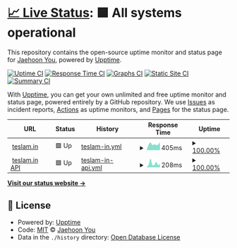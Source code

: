 # [📈 Live Status](https://status.teslam.in): <!--live status--> **🟩 All systems operational**

This repository contains the open-source uptime monitor and status page for [Jaehoon You](https://blog.tmint.dev), powered by [Upptime](https://github.com/upptime/upptime).

[![Uptime CI](https://github.com/teslamint/status.teslam.in/workflows/Uptime%20CI/badge.svg)](https://github.com/teslamint/status.teslam.in/actions?query=workflow%3A%22Uptime+CI%22)
[![Response Time CI](https://github.com/teslamint/status.teslam.in/workflows/Response%20Time%20CI/badge.svg)](https://github.com/teslamint/status.teslam.in/actions?query=workflow%3A%22Response+Time+CI%22)
[![Graphs CI](https://github.com/teslamint/status.teslam.in/workflows/Graphs%20CI/badge.svg)](https://github.com/teslamint/status.teslam.in/actions?query=workflow%3A%22Graphs+CI%22)
[![Static Site CI](https://github.com/teslamint/status.teslam.in/workflows/Static%20Site%20CI/badge.svg)](https://github.com/teslamint/status.teslam.in/actions?query=workflow%3A%22Static+Site+CI%22)
[![Summary CI](https://github.com/teslamint/status.teslam.in/workflows/Summary%20CI/badge.svg)](https://github.com/teslamint/status.teslam.in/actions?query=workflow%3A%22Summary+CI%22)

With [Upptime](https://upptime.js.org), you can get your own unlimited and free uptime monitor and status page, powered entirely by a GitHub repository. We use [Issues](https://github.com/teslamint/status.teslam.in/issues) as incident reports, [Actions](https://github.com/teslamint/status.teslam.in/actions) as uptime monitors, and [Pages](https://status.teslam.in) for the status page.

<!--start: status pages-->
<!-- This summary is generated by Upptime (https://github.com/upptime/upptime) -->
<!-- Do not edit this manually, your changes will be overwritten -->
<!-- prettier-ignore -->
| URL | Status | History | Response Time | Uptime |
| --- | ------ | ------- | ------------- | ------ |
| <img alt="" src="https://icons.duckduckgo.com/ip3/teslam.in.ico" height="13"> [teslam.in](https://teslam.in) | 🟩 Up | [teslam-in.yml](https://github.com/teslamint/status.teslam.in/commits/HEAD/history/teslam-in.yml) | <details><summary><img alt="Response time graph" src="./graphs/teslam-in/response-time-week.png" height="20"> 405ms</summary><br><a href="https://status.teslam.in/history/teslam-in"><img alt="Response time 586" src="https://img.shields.io/endpoint?url=https%3A%2F%2Fraw.githubusercontent.com%2Fteslamint%2Fstatus.teslam.in%2FHEAD%2Fapi%2Fteslam-in%2Fresponse-time.json"></a><br><a href="https://status.teslam.in/history/teslam-in"><img alt="24-hour response time 356" src="https://img.shields.io/endpoint?url=https%3A%2F%2Fraw.githubusercontent.com%2Fteslamint%2Fstatus.teslam.in%2FHEAD%2Fapi%2Fteslam-in%2Fresponse-time-day.json"></a><br><a href="https://status.teslam.in/history/teslam-in"><img alt="7-day response time 405" src="https://img.shields.io/endpoint?url=https%3A%2F%2Fraw.githubusercontent.com%2Fteslamint%2Fstatus.teslam.in%2FHEAD%2Fapi%2Fteslam-in%2Fresponse-time-week.json"></a><br><a href="https://status.teslam.in/history/teslam-in"><img alt="30-day response time 412" src="https://img.shields.io/endpoint?url=https%3A%2F%2Fraw.githubusercontent.com%2Fteslamint%2Fstatus.teslam.in%2FHEAD%2Fapi%2Fteslam-in%2Fresponse-time-month.json"></a><br><a href="https://status.teslam.in/history/teslam-in"><img alt="1-year response time 586" src="https://img.shields.io/endpoint?url=https%3A%2F%2Fraw.githubusercontent.com%2Fteslamint%2Fstatus.teslam.in%2FHEAD%2Fapi%2Fteslam-in%2Fresponse-time-year.json"></a></details> | <details><summary><a href="https://status.teslam.in/history/teslam-in">100.00%</a></summary><a href="https://status.teslam.in/history/teslam-in"><img alt="All-time uptime 99.62%" src="https://img.shields.io/endpoint?url=https%3A%2F%2Fraw.githubusercontent.com%2Fteslamint%2Fstatus.teslam.in%2FHEAD%2Fapi%2Fteslam-in%2Fuptime.json"></a><br><a href="https://status.teslam.in/history/teslam-in"><img alt="24-hour uptime 100.00%" src="https://img.shields.io/endpoint?url=https%3A%2F%2Fraw.githubusercontent.com%2Fteslamint%2Fstatus.teslam.in%2FHEAD%2Fapi%2Fteslam-in%2Fuptime-day.json"></a><br><a href="https://status.teslam.in/history/teslam-in"><img alt="7-day uptime 100.00%" src="https://img.shields.io/endpoint?url=https%3A%2F%2Fraw.githubusercontent.com%2Fteslamint%2Fstatus.teslam.in%2FHEAD%2Fapi%2Fteslam-in%2Fuptime-week.json"></a><br><a href="https://status.teslam.in/history/teslam-in"><img alt="30-day uptime 100.00%" src="https://img.shields.io/endpoint?url=https%3A%2F%2Fraw.githubusercontent.com%2Fteslamint%2Fstatus.teslam.in%2FHEAD%2Fapi%2Fteslam-in%2Fuptime-month.json"></a><br><a href="https://status.teslam.in/history/teslam-in"><img alt="1-year uptime 99.62%" src="https://img.shields.io/endpoint?url=https%3A%2F%2Fraw.githubusercontent.com%2Fteslamint%2Fstatus.teslam.in%2FHEAD%2Fapi%2Fteslam-in%2Fuptime-year.json"></a></details>
| <img alt="" src="https://icons.duckduckgo.com/ip3/teslam.in.ico" height="13"> [teslam.in API](https://teslam.in/api/v1/pleroma/healthcheck) | 🟩 Up | [teslam-in-api.yml](https://github.com/teslamint/status.teslam.in/commits/HEAD/history/teslam-in-api.yml) | <details><summary><img alt="Response time graph" src="./graphs/teslam-in-api/response-time-week.png" height="20"> 208ms</summary><br><a href="https://status.teslam.in/history/teslam-in-api"><img alt="Response time 275" src="https://img.shields.io/endpoint?url=https%3A%2F%2Fraw.githubusercontent.com%2Fteslamint%2Fstatus.teslam.in%2FHEAD%2Fapi%2Fteslam-in-api%2Fresponse-time.json"></a><br><a href="https://status.teslam.in/history/teslam-in-api"><img alt="24-hour response time 126" src="https://img.shields.io/endpoint?url=https%3A%2F%2Fraw.githubusercontent.com%2Fteslamint%2Fstatus.teslam.in%2FHEAD%2Fapi%2Fteslam-in-api%2Fresponse-time-day.json"></a><br><a href="https://status.teslam.in/history/teslam-in-api"><img alt="7-day response time 208" src="https://img.shields.io/endpoint?url=https%3A%2F%2Fraw.githubusercontent.com%2Fteslamint%2Fstatus.teslam.in%2FHEAD%2Fapi%2Fteslam-in-api%2Fresponse-time-week.json"></a><br><a href="https://status.teslam.in/history/teslam-in-api"><img alt="30-day response time 179" src="https://img.shields.io/endpoint?url=https%3A%2F%2Fraw.githubusercontent.com%2Fteslamint%2Fstatus.teslam.in%2FHEAD%2Fapi%2Fteslam-in-api%2Fresponse-time-month.json"></a><br><a href="https://status.teslam.in/history/teslam-in-api"><img alt="1-year response time 275" src="https://img.shields.io/endpoint?url=https%3A%2F%2Fraw.githubusercontent.com%2Fteslamint%2Fstatus.teslam.in%2FHEAD%2Fapi%2Fteslam-in-api%2Fresponse-time-year.json"></a></details> | <details><summary><a href="https://status.teslam.in/history/teslam-in-api">100.00%</a></summary><a href="https://status.teslam.in/history/teslam-in-api"><img alt="All-time uptime 99.75%" src="https://img.shields.io/endpoint?url=https%3A%2F%2Fraw.githubusercontent.com%2Fteslamint%2Fstatus.teslam.in%2FHEAD%2Fapi%2Fteslam-in-api%2Fuptime.json"></a><br><a href="https://status.teslam.in/history/teslam-in-api"><img alt="24-hour uptime 100.00%" src="https://img.shields.io/endpoint?url=https%3A%2F%2Fraw.githubusercontent.com%2Fteslamint%2Fstatus.teslam.in%2FHEAD%2Fapi%2Fteslam-in-api%2Fuptime-day.json"></a><br><a href="https://status.teslam.in/history/teslam-in-api"><img alt="7-day uptime 100.00%" src="https://img.shields.io/endpoint?url=https%3A%2F%2Fraw.githubusercontent.com%2Fteslamint%2Fstatus.teslam.in%2FHEAD%2Fapi%2Fteslam-in-api%2Fuptime-week.json"></a><br><a href="https://status.teslam.in/history/teslam-in-api"><img alt="30-day uptime 100.00%" src="https://img.shields.io/endpoint?url=https%3A%2F%2Fraw.githubusercontent.com%2Fteslamint%2Fstatus.teslam.in%2FHEAD%2Fapi%2Fteslam-in-api%2Fuptime-month.json"></a><br><a href="https://status.teslam.in/history/teslam-in-api"><img alt="1-year uptime 99.75%" src="https://img.shields.io/endpoint?url=https%3A%2F%2Fraw.githubusercontent.com%2Fteslamint%2Fstatus.teslam.in%2FHEAD%2Fapi%2Fteslam-in-api%2Fuptime-year.json"></a></details>

<!--end: status pages-->

[**Visit our status website →**](https://status.teslam.in)

## 📄 License

- Powered by: [Upptime](https://github.com/upptime/upptime)
- Code: [MIT](./LICENSE) © [Jaehoon You](https://blog.tmint.dev)
- Data in the `./history` directory: [Open Database License](https://opendatacommons.org/licenses/odbl/1-0/)
